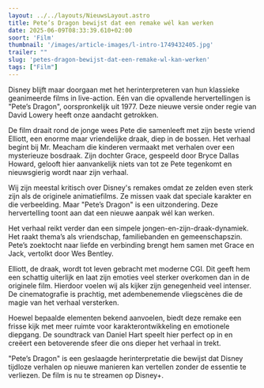 ```yaml
---
layout: ../../layouts/NieuwsLayout.astro
title: Pete’s Dragon bewijst dat een remake wél kan werken
date: 2025-06-09T08:33:39.610+02:00
soort: 'Film'
thumbnail: '/images/article-images/l-intro-1749432405.jpg'
trailer: ""
slug: 'petes-dragon-bewijst-dat-een-remake-wl-kan-werken'
tags: ["Film"]
---
```


Disney blijft maar doorgaan met het herinterpreteren van hun klassieke
geanimeerde films in live-action. Eén van die opvallende hervertellingen is
"Pete’s Dragon", oorspronkelijk uit 1977. Deze nieuwe versie onder regie van
David Lowery heeft onze aandacht getrokken.

De film draait rond de jonge wees Pete die samenleeft met zijn beste vriend
Elliott, een enorme maar vriendelijke draak, diep in de bossen. Het verhaal
begint bij Mr. Meacham die kinderen vermaakt met verhalen over een mysterieuze
bosdraak. Zijn dochter Grace, gespeeld door Bryce Dallas Howard, gelooft hier
aanvankelijk niets van tot ze Pete tegenkomt en nieuwsgierig wordt naar zijn
verhaal.

Wij zijn meestal kritisch over Disney's remakes omdat ze zelden even sterk zijn
als de originele animatiefilms. Ze missen vaak dat speciale karakter en die
verbeelding. Maar "Pete’s Dragon" is een uitzondering. Deze hervertelling toont
aan dat een nieuwe aanpak wél kan werken.

Het verhaal reikt verder dan een simpele jongen-en-zijn-draak-dynamiek. Het
raakt thema’s als vriendschap, familiebanden en gemeenschapszin. Pete’s
zoektocht naar liefde en verbinding brengt hem samen met Grace en Jack, vertolkt
door Wes Bentley.

Elliott, de draak, wordt tot leven gebracht met moderne CGI. Dit geeft hem een
schattig uiterlijk en laat zijn emoties veel sterker overkomen dan in de
originele film. Hierdoor voelen wij als kijker zijn genegenheid veel intenser.
De cinematografie is prachtig, met adembenemende vliegscènes die de magie van
het verhaal versterken.

Hoewel bepaalde elementen bekend aanvoelen, biedt deze remake een frisse kijk
met meer ruimte voor karakterontwikkeling en emotionele diepgang. De soundtrack
van Daniel Hart speelt hier perfect op in en creëert een betoverende sfeer die
ons dieper het verhaal in trekt.

"Pete’s Dragon" is een geslaagde herinterpretatie die bewijst dat Disney
tijdloze verhalen op nieuwe manieren kan vertellen zonder de essentie te
verliezen. De film is nu te streamen op Disney+.